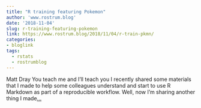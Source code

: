 ```yaml
---
title: "R training featuring Pokemon"
author: 'www.rostrum.blog'
date: '2018-11-04'
slug: r-training-featuring-pokemon
link: https://www.rostrum.blog/2018/11/04/r-train-pkmn/
categories:
- bloglink
tags:
  - rstats
  - rostrumblog
---
```


Matt Dray You teach me and I’ll teach you I recently shared some materials that I made to help some colleagues understand and start to use R Markdown as part of a reproducible workflow. Well, now I’m sharing another thing I made[... <i class="fas fa-external-link-alt"></i>](https://www.rostrum.blog/2018/11/04/r-train-pkmn/)

